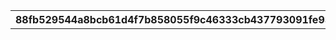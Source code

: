 |88fb529544a8bcb61d4f7b858055f9c46333cb437793091fe937b087722c329e|ef1f59fad2039df7b05829a6c5753426a6c91902a8fce63bd8f10c0c398e1552|39fda144ac3e93c012dd34ebecc243f90bcb0ce879f4eeeba0d8428fff9ee749|ddb9c4d767ac78e5b2fc62d38b0acc956586547d7e2a1f3d33c0a68a67c57a4f|49c78f7d6e46f977354803fb927c8066c4f45678f19fedfc56f0f62551a06954|176123c2160b6030c67b6a10c4a8a9671e83b5903923b52bdf42c28419a6480d|13b98da5e7fce5f9194704e82960ed6847d36cb4b8340e2a97e490cbe1ce907b|c5f2987c6e3d466c489a3cc43509da0c57f01a45e1ac7954fc6cea08c1ba3047|b1251092ee231c796f178050c7da48154b447a217ac5a6fed89d0e349321ea0e|0ed4260b680b7031cbf57685c0b7ddea691cd24f67efe26c35e1d353bb0ba483|ec7edb3b12789dca477fe7df25a45c245d16ef065452abb24f5b3f4366c3be5a|0183496f0e5fc882f2051ba480574c5fdd1c147e2a1c1d00ed74d1e8f60d7c28|9f5ba317850a9a07d75746b1f8730f37a0f0c104535296301f23ebeb1a807ed2|adca0d0d65d38cf5d9456a1f80bf01c7335ce6f921fdd3815cfa9ce21884cfd0|8c43d69cf64fe1ce00dcedf7efb6c9437d399853e68645251fee9a77e7ff543d|8301cd9d428d5299c4e8b70ea6f1379c0305e52bb5c65d429b122e7912f25b16|d7a059abdf3a5f58b069b6aff0b9a3381a4d344250395f02a4fe36e9cb1daef5|4c5b66c51d6a2d3589f6a786b22bdfa7bd57011388847fe03f292df7b2d1d327|2c2201ba5c123b96381c86ddd9aeb56ff6a2c45b062b9b482c2c382cdc7c8636|
| --- | --- | --- | --- | --- | --- | --- | --- | --- | --- | --- | --- | --- | --- | --- | --- | --- | --- | --- |
||0||35|0|1|1|101|0|0|900143|カリンの机|1|0|1|0|2015-04-01 14:00:00|500|1|
||0||1|0|1|5|903|0|0|900141|ランドソルの背景|0|0|3|0|2015-04-01 14:00:00|-1|1|
||0||1|0|1|4|902|0|0|900140|ギルドハウスの壁|0|0|4|0|2015-04-01 14:00:00|-1|1|
||0||1|9000|1|4|902|0|0|900139|透明壁|0|0|5|0|2015-04-01 14:00:00|18000|1|
||0||1|9000|1|3|901|0|0|900138|透明床|0|0|6|0|2015-04-01 14:00:00|18000|1|
||0||1|150|1|1|199|0|1|900137|無限おにぎり|0|0|7|0|2015-04-01 14:00:00|300|1|
||0||1|150|1|1|299|0|1|900136|魔法の本立て|0|0|8|0|2015-04-01 14:00:00|300|1|
||0||1|450|1|1|199|0|1|900135|どこでもシチュー鍋|0|0|9|0|2015-04-01 14:00:00|900|1|
||0||1|750|1|1|299|0|1|900134|リマのぬいぐるみ|0|0|10|0|2015-04-01 14:00:00|1500|1|
||0||1|150|10|1|299|0|1|900133|アロマディフューザー①|0|0|11|0|2015-04-01 14:00:00|300|1|
||0||1|150|10|1|299|0|1|900132|アロマディフューザー②|0|0|12|0|2015-04-01 14:00:00|300|1|
||0||1|300|10|1|103|0|1|900131|本棚①|0|0|13|0|2015-04-01 14:00:00|600|1|
||0||1|300|10|1|103|0|1|900130|本棚②|0|0|14|0|2015-04-01 14:00:00|600|1|
||0||1|300|10|1|101|0|0|900129|木の机①|0|0|15|0|2015-04-01 14:00:00|600|1|
||0||1|600|10|1|101|0|0|900128|木の机②|0|0|16|0|2015-04-01 14:00:00|1200|1|
||0||1|150|10|1|102|0|1|900127|木の椅子|0|0|17|0|2015-04-01 14:00:00|300|1|
||0||1|150|10|1|102|0|1|900126|木のスツール|0|0|18|0|2015-04-01 14:00:00|300|1|
||0||1|750|10|1|104|0|1|900124|木のベッド|0|0|20|0|2015-04-01 14:00:00|1500|1|
||0||1|300|10|1|103|0|0|900123|木のチェスト|0|0|21|0|2015-04-01 14:00:00|600|1|
||0||1|300|10|1|204|0|0|900122|木のパーテーション|0|0|22|0|2015-04-01 14:00:00|600|1|
||0||1|600|1|4|902|0|0|900121|木の壁|0|0|23|0|2015-04-01 14:00:00|1200|1|
||0||1|0|1|3|901|0|0|900120|木の床|0|0|24|0|2015-04-01 14:00:00|1200|1|
||0||1|0|3|1|904|0|0|900119|木の上階段|0|0|25|0|2015-04-01 14:00:00|-1|1|
||0||1|0|3|1|904|0|0|900118|木の下階段|0|0|26|0|2015-04-01 14:00:00|-1|1|
||0||1|300|10|1|101|0|0|900117|マホガニーの机①|0|0|27|0|2015-04-01 14:00:00|600|1|
||0||1|600|10|1|101|0|0|900116|マホガニーの机②|0|0|28|0|2015-04-01 14:00:00|1200|1|
||0||1|150|10|1|102|0|1|900115|マホガニーの椅子|0|0|29|0|2015-04-01 14:00:00|300|1|
||0||1|150|10|1|102|0|1|900114|マホガニーのスツール|0|0|30|0|2015-04-01 14:00:00|300|1|
||0||1|750|10|1|104|0|1|900112|マホガニーのベッド|0|0|32|0|2015-04-01 14:00:00|1500|1|
||0||1|300|10|1|103|0|0|900111|マホガニーのチェスト|0|0|33|0|2015-04-01 14:00:00|600|1|
||0||1|300|10|1|204|0|0|900110|マホガニーのパーテーション|0|0|34|0|2015-04-01 14:00:00|600|1|
||0||1|600|1|4|902|0|0|900109|マホガニーの壁|0|0|35|0|2015-04-01 14:00:00|1200|1|
||0||1|600|1|3|901|0|0|900108|マホガニーの床|0|0|36|0|2015-04-01 14:00:00|1200|1|
||0||1|750|3|1|904|0|0|900107|マホガニーの上階段|0|0|37|0|2015-04-01 14:00:00|1500|1|
||0||1|750|3|1|904|0|0|900106|マホガニーの下階段|0|0|38|0|2015-04-01 14:00:00|1500|1|
||0||1|300|10|1|101|0|0|900105|ピンクの机①|0|0|39|0|2015-04-01 14:00:00|600|1|
||0||1|600|10|1|101|0|0|900104|ピンクの机②|0|0|40|0|2015-04-01 14:00:00|1200|1|
||0||1|150|10|1|102|0|1|900103|ピンクの椅子|0|0|41|0|2015-04-01 14:00:00|300|1|
||0||1|150|10|1|102|0|1|900102|ピンクのスツール|0|0|42|0|2015-04-01 14:00:00|300|1|
||0||1|450|10|1|102|0|1|900101|ピンクのソファ一人用|0|0|43|0|2015-04-01 14:00:00|900|1|
||0||1|600|10|1|102|0|1|900100|ピンクのソファ二人用|0|0|44|0|2015-04-01 14:00:00|1200|1|
||0||1|750|10|1|104|0|1|900099|ピンクのベッド|0|0|45|0|2015-04-01 14:00:00|1500|1|
||0||1|300|10|1|103|0|0|900098|ピンクのチェスト|0|0|46|0|2015-04-01 14:00:00|600|1|
||0||1|300|10|1|204|0|0|900097|ピンクのパーテーション|0|0|47|0|2015-04-01 14:00:00|600|1|
||0||1|600|10|1|201|0|0|900096|ピンクのラグ|0|0|48|0|2015-04-01 14:00:00|1200|1|
||0||1|600|1|4|902|0|0|900095|ピンクの壁|0|0|49|0|2015-04-01 14:00:00|1200|1|
||0||1|600|1|3|901|0|0|900094|ピンクの床|0|0|50|0|2015-04-01 14:00:00|1200|1|
||0||1|300|10|1|101|0|0|900093|白の机①|0|0|51|0|2015-04-01 14:00:00|600|1|
||0||1|600|10|1|101|0|0|900092|白の机②|0|0|52|0|2015-04-01 14:00:00|1200|1|
||0||1|150|10|1|102|0|1|900091|白の椅子|0|0|53|0|2015-04-01 14:00:00|300|1|
||0||1|150|10|1|102|0|1|900090|白のスツール|0|0|54|0|2015-04-01 14:00:00|300|1|
||0||1|450|10|1|102|0|1|900089|白のソファ一人用|0|0|55|0|2015-04-01 14:00:00|900|1|
||0||1|600|10|1|102|0|1|900088|白のソファ二人用|0|0|56|0|2015-04-01 14:00:00|1200|1|
||0||1|750|10|1|104|0|1|900087|白のベッド|0|0|57|0|2015-04-01 14:00:00|1500|1|
||0||1|300|10|1|103|0|0|900086|白のチェスト|0|0|58|0|2015-04-01 14:00:00|600|1|
||0||1|300|10|1|204|0|0|900085|白のパーテーション|0|0|59|0|2015-04-01 14:00:00|600|1|
||0||1|600|10|1|201|0|0|900084|白のラグ|0|0|60|0|2015-04-01 14:00:00|1200|1|
||0||1|600|1|4|902|0|0|900083|白の壁|0|0|61|0|2015-04-01 14:00:00|1200|1|
||0||1|600|1|3|901|0|0|900082|白の床|0|0|62|0|2015-04-01 14:00:00|1200|1|
||0||1|750|3|1|904|0|0|900081|白の上階段|0|0|63|0|2015-04-01 14:00:00|1500|1|
||0||1|750|3|1|904|0|0|900080|白の下階段|0|0|64|0|2015-04-01 14:00:00|1500|1|
||0||1|300|10|1|101|0|0|900079|黒の机①|0|0|65|0|2015-04-01 14:00:00|600|1|
||0||1|600|10|1|101|0|0|900078|黒の机②|0|0|66|0|2015-04-01 14:00:00|1200|1|
||0||1|150|10|1|102|0|1|900077|黒の椅子|0|0|67|0|2015-04-01 14:00:00|300|1|
||0||1|150|10|1|102|0|1|900076|黒のスツール|0|0|68|0|2015-04-01 14:00:00|300|1|
||0||1|450|10|1|102|0|1|900075|黒のソファ一人用|0|0|69|0|2015-04-01 14:00:00|900|1|
||0||1|600|10|1|102|0|1|900074|黒のソファ二人用|0|0|70|0|2015-04-01 14:00:00|1200|1|
||0||1|750|10|1|104|0|1|900073|黒のベッド|0|0|71|0|2015-04-01 14:00:00|1500|1|
||0||1|300|10|1|103|0|0|900072|黒のチェスト|0|0|72|0|2015-04-01 14:00:00|600|1|
||0||1|300|10|1|204|0|0|900071|黒のパーテーション|0|0|73|0|2015-04-01 14:00:00|600|1|
||0||1|600|10|1|201|0|0|900070|黒のラグ|0|0|74|0|2015-04-01 14:00:00|1200|1|
||0||1|600|1|4|902|0|0|900069|黒の壁|0|0|75|0|2015-04-01 14:00:00|1200|1|
||0||1|600|1|3|901|0|0|900068|黒の床|0|0|76|0|2015-04-01 14:00:00|1200|1|
||0||1|750|3|1|904|0|0|900067|黒の上階段|0|0|77|0|2015-04-01 14:00:00|1500|1|
||0||1|750|3|1|904|0|0|900066|黒の下階段|0|0|78|0|2015-04-01 14:00:00|1500|1|
||0||1|450|10|1|102|0|1|900065|赤のソファ一人用|0|0|79|0|2015-04-01 14:00:00|900|1|
||0||1|600|10|1|102|0|1|900064|赤のソファ二人用|0|0|80|0|2015-04-01 14:00:00|1200|1|
||0||1|600|10|1|201|0|0|900063|赤のラグ|0|0|81|0|2015-04-01 14:00:00|1200|1|
||0||1|600|1|3|901|0|0|900062|赤い絨毯の床|0|0|82|0|2015-04-01 14:00:00|1200|1|
||0||1|750|3|1|904|0|0|900061|赤い絨毯の上階段|0|0|83|0|2015-04-01 14:00:00|1500|1|
||0||1|750|3|1|904|0|0|900060|赤い絨毯の下階段|0|0|84|0|2015-04-01 14:00:00|1500|1|
||0||1|150|10|1|299|0|0|900059|樽|0|0|85|0|2015-04-01 14:00:00|300|1|
||0||1|450|10|1|102|0|1|900058|茶のソファ一人用|0|0|86|0|2015-04-01 14:00:00|900|1|
||0||1|600|10|1|102|0|1|900057|茶のソファ二人用|0|0|87|0|2015-04-01 14:00:00|1200|1|
||0||1|150|10|1|203|0|1|900056|観葉植物①|0|0|88|0|2015-04-01 14:00:00|300|1|
||0||1|150|10|1|203|0|1|900055|観葉植物②|0|0|89|0|2015-04-01 14:00:00|300|1|
||0||1|150|10|1|203|0|0|900054|花①|0|0|90|0|2015-04-01 14:00:00|300|1|
||0||1|150|10|1|203|0|0|900053|花②|0|0|91|0|2015-04-01 14:00:00|300|1|
||0||1|300|10|1|199|0|1|900052|暖炉①|0|0|92|0|2015-04-01 14:00:00|600|1|
||0||1|300|10|1|199|0|1|900051|暖炉②|0|0|93|0|2015-04-01 14:00:00|600|1|
||0||1|300|10|1|103|0|0|900050|食器棚|0|0|94|0|2015-04-01 14:00:00|600|1|
||0||1|300|10|1|103|0|0|900049|薬棚|0|0|95|0|2015-04-01 14:00:00|600|1|
||0||1|300|10|1|103|0|0|900048|ボトルラック|0|0|96|0|2015-04-01 14:00:00|600|1|
||0||1|150|10|1|299|0|0|900047|置時計①|0|0|97|0|2015-04-01 14:00:00|300|1|
||0||1|150|10|1|299|0|0|900046|置時計②|0|0|98|0|2015-04-01 14:00:00|300|1|
||0||1|150|10|1|199|0|0|900045|釣竿|0|0|99|0|2015-04-01 14:00:00|300|1|
||0||1|150|10|1|299|0|1|900044|ねこのぬいぐるみ|0|0|100|0|2015-04-01 14:00:00|300|1|
||0||1|450|10|1|202|0|1|900041|王宮騎士団の鎧の置物|0|0|101|0|2015-04-01 14:00:00|900|1|
||0||1|150|10|1|202|0|0|900040|白いドレスのトルソー|0|0|102|0|2015-04-01 14:00:00|300|1|
||0||1|150|10|1|202|0|0|900039|ピンクのドレスのトルソー|0|0|103|0|2015-04-01 14:00:00|300|1|
||0||1|150|10|1|202|0|0|900038|メイド服のトルソー|0|0|104|0|2015-04-01 14:00:00|300|1|
||0||1|150|10|1|202|0|1|900037|石膏の彫像①|0|0|105|0|2015-04-01 14:00:00|300|1|
||0||1|150|10|1|202|0|1|900036|石膏の彫像②|0|0|106|0|2015-04-01 14:00:00|300|1|
||0||1|450|10|2|202|0|0|900035|花の壁掛け|0|0|107|0|2015-04-01 14:00:00|900|1|
||0||1|450|10|2|202|0|0|900034|絵画①|0|0|108|0|2015-04-01 14:00:00|900|1|
||0||1|450|10|2|202|0|0|900033|絵画②|0|0|109|0|2015-04-01 14:00:00|900|1|
||0||1|450|10|2|202|0|0|900032|盾の壁掛け|0|0|110|0|2015-04-01 14:00:00|900|1|
||0||1|450|10|2|202|0|0|900031|剣の壁掛け|0|0|111|0|2015-04-01 14:00:00|900|1|
||0||1|300|10|1|204|0|0|900030|手すり①|0|0|112|0|2015-04-01 14:00:00|600|1|
||0||1|300|10|1|204|0|0|900029|手すり②|0|0|113|0|2015-04-01 14:00:00|600|1|
||0||1|300|10|1|204|0|0|900028|ステンドグラスのパーテーション|0|0|114|0|2015-04-01 14:00:00|600|1|
||0||1|300|10|1|204|0|0|900027|煉瓦のパーテーション|0|0|115|0|2015-04-01 14:00:00|600|1|
||0||1|600|1|4|902|0|0|900026|石畳の壁|0|0|116|0|2015-04-01 14:00:00|1200|1|
||0||1|600|1|4|902|0|0|900025|大理石の壁|0|0|117|0|2015-04-01 14:00:00|1200|1|
||0||1|600|1|4|902|0|0|900024|煉瓦の壁|0|0|118|0|2015-04-01 14:00:00|1200|1|
||0||1|600|1|3|901|0|0|900023|石畳の床|0|0|119|0|2015-04-01 14:00:00|1200|1|
||0||1|600|1|3|901|0|0|900022|大理石の床|0|0|120|0|2015-04-01 14:00:00|1200|1|
||0||1|600|1|3|901|0|0|900021|煉瓦の床|0|0|121|0|2015-04-01 14:00:00|1200|1|
||0||1|600|1|3|901|0|0|900020|モザイクタイルの床|0|0|122|0|2015-04-01 14:00:00|1200|1|
||0||1|600|1|3|901|0|0|900019|モノクロタイルの床|0|0|123|0|2015-04-01 14:00:00|1200|1|
||0||1|600|1|3|901|0|0|900018|赤白タイルの床|0|0|124|0|2015-04-01 14:00:00|1200|1|
||0||1|600|1|5|903|0|0|900017|ピンクのモノグラムの背景①|0|0|125|0|2015-04-01 14:00:00|1200|1|
||0||1|600|1|5|903|0|0|900016|ピンクのモノグラムの背景②|0|0|126|0|2015-04-01 14:00:00|1200|1|
||0||1|600|1|5|903|0|0|900015|青のモノグラムの背景①|0|0|127|0|2015-04-01 14:00:00|1200|1|
||0||1|600|1|5|903|0|0|900014|青のモノグラムの背景②|0|0|128|0|2015-04-01 14:00:00|1200|1|
||0||1|600|1|5|903|0|0|900013|黄色のモノグラムの背景①|0|0|129|0|2015-04-01 14:00:00|1200|1|
||0||1|600|1|5|903|0|0|900012|黄色のモノグラムの背景②|0|0|130|0|2015-04-01 14:00:00|1200|1|
||0||1|600|10|1|201|0|0|900043|虎の敷物|0|0|131|0|2015-04-01 14:00:00|1200|1|
||0||1|60|99|1|201|0|0|900011|カラータイル①|0|0|132|0|2015-04-01 14:00:00|120|1|
||0||1|60|99|1|201|0|0|900010|カラータイル②|0|0|133|0|2015-04-01 14:00:00|120|1|
||0||1|60|99|1|201|0|0|900009|カラータイル③|0|0|134|0|2015-04-01 14:00:00|120|1|
||0||1|60|99|1|201|0|0|900008|カラータイル④|0|0|135|0|2015-04-01 14:00:00|120|1|
||0||1|60|99|1|201|0|0|900007|カラータイル⑤|0|0|136|0|2015-04-01 14:00:00|120|1|
||0||1|60|99|1|201|0|0|900006|カラータイル⑥|0|0|137|0|2015-04-01 14:00:00|120|1|
||0||1|60|99|1|201|0|0|900005|カラータイル⑦|0|0|138|0|2015-04-01 14:00:00|120|1|
||0||1|60|99|1|201|0|0|900004|カラータイル⑧|0|0|139|0|2015-04-01 14:00:00|120|1|
||0||35|0|1|1|199|0|1|900003|おやつテーブル|2|0|140|0|2015-04-01 14:00:00|500|1|
||0||35|0|1|1|299|0|1|900002|ポーション生成機|3|0|141|0|2015-04-01 14:00:00|500|1|
||0||35|0|1|1|299|0|1|900001|マナ生成機|4|0|142|0|2015-04-01 14:00:00|500|1|
||0||1|300|1|1|299|0|0|900042|カフェボード|0|0|143|0|2015-04-01 14:00:00|600|1|
||0||1|0|1|1|299|0|0|900144|雲海の魔物肉|5|0|144|0|2015-04-01 14:00:00|-1|1|
||0||1|0|1|1|299|0|0|900145|密林の果実|6|0|145|0|2015-04-01 14:00:00|-1|1|
||0||1|0|1|1|299|0|0|900146|断崖の点心|7|0|146|0|2015-04-01 14:00:00|-1|1|
||0||1|0|1|1|299|0|0|900177|蒼海の淡雪飴|8|0|147|0|2015-04-01 14:00:00|-1|1|
||0||1|150|10|1|299|0|0|900155|ピンクのネイティブ柄クッション|0|0|148|0|2018-03-15 15:00:00|300|1|
||0||1|300|10|1|204|0|1|900154|メルヘンドレスカーテン|0|0|149|0|2018-03-15 15:00:00|600|1|
||0||1|300|10|1|299|0|0|900153|ファンシーな柱|0|0|150|0|2018-03-15 15:00:00|600|1|
||0||1|750|1|1|299|0|1|900152|マホ愛蔵のぬいぐるみ|0|0|151|0|2018-03-15 15:00:00|1500|1|
||0||1|150|10|1|299|0|0|900151|カォンの武器樽|0|0|152|0|2018-03-15 15:00:00|300|1|
||0||1|150|10|1|299|0|0|900150|マコトの秘密の宝箱|0|0|153|0|2018-03-15 15:00:00|300|1|
||0||1|150|10|1|199|0|0|900149|メルヘンランプ|0|0|154|0|2018-03-15 15:00:00|300|1|
||0||1|600|1|4|902|0|0|900148|マホマホ王国の壁|0|0|155|0|2018-03-15 15:00:00|1200|1|
||0||1|600|1|3|901|0|0|900147|ネイティブ柄のカラフル床|0|0|156|0|2018-03-15 15:00:00|1200|1|
||0||1|750|3|1|904|0|0|900119|ファンシーな上階段|0|0|157|0|2018-03-15 15:00:00|1500|1|
||0||1|750|3|1|904|0|0|900118|ファンシーな下階段|0|0|158|0|2018-03-15 15:00:00|1500|1|
|2025-05-15 14:59:59|0||1|150|10|1|102|0|1|900156|漆塗りの椅子|0|0|201|0|2025-04-15 15:00:00|300|1|
|2025-05-15 14:59:59|0||1|600|10|1|101|0|0|900158|漆塗りの机|0|0|202|0|2025-04-15 15:00:00|1200|1|
|2025-05-15 14:59:59|0||1|150|10|1|102|0|1|900157|漆塗りの座敷椅子|0|0|203|0|2025-04-15 15:00:00|300|1|
|2025-05-15 14:59:59|0||1|600|4|1|201|0|0|900162|畳床|0|0|204|0|2025-04-15 15:00:00|1200|1|
|2025-05-15 14:59:59|0||1|300|10|1|204|0|0|900159|金箔の屏風|0|0|205|0|2025-04-15 15:00:00|600|1|
|2025-05-15 14:59:59|0||1|150|10|1|299|0|0|900161|置行燈|0|0|206|0|2025-04-15 15:00:00|300|1|
|2025-05-15 14:59:59|0||1|450|10|1|199|0|1|900166|どこでも茶屋|0|0|207|0|2025-04-15 15:00:00|900|1|
|2025-05-15 14:59:59|0||1|300|10|1|299|0|1|900164|神楽鈴|0|0|208|0|2025-04-15 15:00:00|600|1|
|2025-05-15 14:59:59|0||1|600|10|1|203|0|1|900165|桜の木|0|0|209|0|2025-04-15 15:00:00|1200|1|
|2025-05-15 14:59:59|0||1|600|1|4|902|0|0|900163|襖絵の壁|0|0|210|0|2025-04-15 15:00:00|1200|1|
|2025-05-15 14:59:59|0||1|600|1|3|901|0|0|900160|赤い敷物と木目の床|0|0|211|0|2025-04-15 15:00:00|1200|1|
||0||1|150|10|1|102|0|1|900171|ふわふわスポンジスツール（ピンク）|0|0|301|0|2018-05-15 15:00:00|300|1|
||0||1|150|10|1|102|0|1|900170|ふわふわスポンジスツール（オレンジ）|0|0|302|0|2018-05-15 15:00:00|300|1|
||0||1|150|10|1|102|0|1|900169|ふわふわスポンジスツール（バイオレット）|0|0|303|0|2018-05-15 15:00:00|300|1|
||0||1|600|10|1|101|0|0|900173|お絵かきキッズテーブル|0|0|304|0|2018-05-15 15:00:00|1200|1|
||0||1|650|10|1|201|0|0|900172|バルーンバードデザインラグ|0|0|305|0|2018-05-15 15:00:00|1300|1|
||0||1|300|10|1|299|0|1|900176|ミステリークリスタルセット|0|0|306|0|2018-05-15 15:00:00|600|1|
||0||1|450|10|1|299|0|1|900175|ゆらゆら楽しい木馬のプチグリフォン|0|0|307|0|2018-05-15 15:00:00|900|1|
||0||1|300|10|1|299|0|1|900174|キャッと飛び出るワンダーボックス|0|0|308|0|2018-05-15 15:00:00|600|1|
||0||1|600|1|4|902|0|0|900168|キッズアートウォール|0|0|309|0|2018-05-15 15:00:00|1200|1|
||0||1|600|1|3|901|0|0|900167|キッズアートフロア|0|0|310|0|2018-05-15 15:00:00|1200|1|
||0||1|2500|1|1|299|0|1|900187|シンフォニックスターステージ メインユニット|0|0|401|0|2018-06-15 15:00:00|5000|1|
||0||1|1250|2|1|299|0|1|900186|シンフォニックスターステージ サイドユニット|0|0|402|0|2018-06-15 15:00:00|2500|1|
||0||1|150|10|1|202|0|0|900185|トップアイドルのトルソー|0|0|403|0|2018-06-15 15:00:00|300|1|
||0||1|300|10|1|204|0|0|900180|パーテーションポール|0|0|404|0|2018-06-15 15:00:00|600|1|
||0||1|600|10|1|102|0|1|900181|白銀色のベンチ|0|0|405|0|2018-06-15 15:00:00|1200|1|
||0||1|450|10|2|202|0|0|900182|人気アイドルグループのタペストリー|0|0|406|0|2018-06-15 15:00:00|900|1|
||0||1|300|10|1|204|0|0|900183|人気アイドルグループのバナーフラッグ|0|0|407|0|2018-06-15 15:00:00|600|1|
||0||1|300|10|1|299|0|0|900184|白銀色の柱|0|0|408|0|2018-06-15 15:00:00|600|1|
||0||1|600|1|4|902|0|0|900179|ステージセットのドレープ壁|0|0|409|0|2018-06-15 15:00:00|1200|1|
||0||1|600|1|3|901|0|0|900178|アイドリッシュダンスフロア|0|0|410|0|2018-06-15 15:00:00|1200|1|
|2024-08-15 14:59:59|0||1|750|10|1|104|0|1|900201|リゾート気分のハンモック|0|0|501|0|2024-07-15 15:00:00|1500|1|
|2024-08-15 14:59:59|0||1|300|10|1|204|0|0|900200|アラベスク模様のパーテーション|0|0|502|0|2024-07-15 15:00:00|600|1|
|2024-08-15 14:59:59|0||1|450|10|1|102|0|1|900199|リゾート気分のソファ一人用|0|0|503|0|2024-07-15 15:00:00|900|1|
|2024-08-15 14:59:59|0||1|600|10|1|102|0|1|900198|リゾート気分のソファ二人用|0|0|504|0|2024-07-15 15:00:00|1200|1|
|2024-08-15 14:59:59|0||1|300|10|1|103|0|0|900197|リゾート気分の食器棚|0|0|505|0|2024-07-15 15:00:00|600|1|
|2024-08-15 14:59:59|0||1|300|10|1|103|0|0|900196|リゾート気分のチェスト|0|0|506|0|2024-07-15 15:00:00|600|1|
|2024-08-15 14:59:59|0||1|300|10|1|103|0|0|900195|リゾート気分のクローゼット|0|0|507|0|2024-07-15 15:00:00|600|1|
|2024-08-15 14:59:59|0||1|150|10|1|102|0|1|900194|リゾート気分のチェア|0|0|508|0|2024-07-15 15:00:00|300|1|
|2024-08-15 14:59:59|0||1|150|10|1|102|0|1|900193|リゾート気分のスツール|0|0|509|0|2024-07-15 15:00:00|300|1|
|2024-08-15 14:59:59|0||1|300|10|2|103|0|0|900192|白の吊り戸棚|0|0|510|0|2024-07-15 15:00:00|600|1|
|2024-08-15 14:59:59|0||1|300|10|1|101|0|0|900191|リゾート気分の机①|0|0|511|0|2024-07-15 15:00:00|600|1|
|2024-08-15 14:59:59|0||1|600|10|1|101|0|0|900190|リゾート気分の机②|0|0|512|0|2024-07-15 15:00:00|1200|1|
|2024-08-15 14:59:59|0||1|600|1|4|902|0|0|900189|リゾート気分の壁|0|0|513|0|2024-07-15 15:00:00|1200|1|
|2024-08-15 14:59:59|0||1|600|1|3|901|0|0|900188|リゾート気分の床|0|0|514|0|2024-07-15 15:00:00|1200|1|
|2024-09-15 14:59:59|0||1|700|10|1|201|0|0|900209|床下アクアリウム|0|0|601|0|2024-08-15 15:00:00|1400|1|
|2024-09-15 14:59:59|0||1|750|1|1|299|0|1|900212|ふかふかシードレイク|0|0|602|0|2024-08-15 15:00:00|1500|1|
|2024-09-15 14:59:59|0||1|750|10|1|299|0|1|900211|ブルーシェルクッション|0|0|603|0|2024-08-15 15:00:00|1500|1|
|2024-09-15 14:59:59|0||1|150|10|1|102|0|1|900206|オーシャンスツール|0|0|604|0|2024-08-15 15:00:00|300|1|
|2024-09-15 14:59:59|0||1|350|10|1|204|0|0|900208|オーシャンパーテーション|0|0|605|0|2024-08-15 15:00:00|700|1|
|2024-09-15 14:59:59|0||1|150|10|1|202|0|0|900207|サンゴの置物|0|0|606|0|2024-08-15 15:00:00|300|1|
|2024-09-15 14:59:59|0||1|150|10|2|202|0|0|900205|熱帯魚のステッカー|0|0|607|0|2024-08-15 15:00:00|300|1|
|2024-09-15 14:59:59|0||1|600|1|5|903|0|0|900202|海中の背景|0|0|608|0|2024-08-15 15:00:00|1200|1|
|2024-09-15 14:59:59|0||1|600|1|4|902|0|0|900204|海底の壁|0|0|609|0|2024-08-15 15:00:00|1200|1|
|2024-09-15 14:59:59|0||1|600|1|3|901|0|0|900203|海底の床|0|0|610|0|2024-08-15 15:00:00|1200|1|
|2024-09-15 14:59:59|0||1|750|10|1|299|0|1|900210|ピンクシェルクッション|0|0|611|0|2024-08-15 15:00:00|1500|1|
||0||1|0|1|1|299|0|1|900213|なりきりおにぎり|0|0|612|0|2018-08-31 13:00:00|-1|1|
||0||1|500|10|1|299|0|1|900224|修練用の大砲|0|0|701|0|2018-09-18 15:00:00|1000|1|
||0||1|300|10|1|299|0|1|900223|修練用の木人|0|0|702|0|2018-09-18 15:00:00|600|1|
||0||1|300|10|1|202|0|0|900222|ライオンの噴水|0|0|703|0|2018-09-18 15:00:00|600|1|
||0||1|300|10|1|202|0|0|900221|ジュンのスペア鎧|0|0|704|0|2018-09-18 15:00:00|600|1|
||0||1|150|10|2|202|0|0|900220|マツリのスペア盾|0|0|705|0|2018-09-18 15:00:00|300|1|
||0||1|750|3|1|904|0|0|900219|王宮調の上階段|0|0|706|0|2018-09-18 15:00:00|1500|1|
||0||1|750|3|1|904|0|0|900218|王宮調の下階段|0|0|707|0|2018-09-18 15:00:00|1500|1|
||0||1|300|10|2|202|0|0|900217|エレガントなタペストリー|0|0|708|0|2018-09-18 15:00:00|600|1|
||0||1|300|10|2|199|0|0|900216|オシャレなウォールランプ|0|0|709|0|2018-09-18 15:00:00|600|1|
||0||1|600|1|4|902|0|0|900215|王宮調の壁|0|0|710|0|2018-09-18 15:00:00|1200|1|
||0||1|600|1|3|901|0|0|900214|王宮調の床|0|0|711|0|2018-09-18 15:00:00|1200|1|
|2024-11-15 14:59:59|0||1|450|10|1|299|0|1|900239|ハッピーハロウィンバスケット|0|0|801|0|2024-10-15 15:00:00|900|1|
|2024-11-15 14:59:59|0||1|600|10|1|101|0|1|900238|ハロウィンダイニングテーブル|0|0|802|0|2024-10-15 15:00:00|1200|1|
|2024-11-15 14:59:59|0||1|450|10|1|101|0|0|900237|ハロウィンサークルテーブル|0|0|803|0|2024-10-15 15:00:00|900|1|
|2024-11-15 14:59:59|0||1|300|10|1|299|0|0|900236|スペシャルハロウィンスタンド|0|0|804|0|2024-10-15 15:00:00|600|1|
|2024-11-15 14:59:59|0||1|150|10|1|199|0|0|900235|カボチャのキャンドルスタンド|0|0|805|0|2024-10-15 15:00:00|300|1|
|2024-11-15 14:59:59|0||1|300|10|1|202|0|0|900234|カボチャのオーナメント|0|0|806|0|2024-10-15 15:00:00|600|1|
|2024-11-15 14:59:59|0||1|150|10|1|102|0|1|900233|ハロウィンチェア|0|0|807|0|2024-10-15 15:00:00|300|1|
|2024-11-15 14:59:59|0||1|150|10|1|102|0|1|900232|ハロウィンスツール|0|0|808|0|2024-10-15 15:00:00|300|1|
|2024-11-15 14:59:59|0||1|450|10|1|102|0|1|900231|カボチャのソファ|0|0|809|0|2024-10-15 15:00:00|900|1|
|2024-11-15 14:59:59|0||1|750|10|1|104|0|1|900230|ハロウィンベッド|0|0|810|0|2024-10-15 15:00:00|1500|1|
|2024-11-15 14:59:59|0||1|300|10|1|103|0|0|900229|カボチャのカップボード|0|0|811|0|2024-10-15 15:00:00|600|1|
|2024-11-15 14:59:59|0||1|300|10|1|103|0|0|900228|カボチャのチェスト|0|0|812|0|2024-10-15 15:00:00|600|1|
|2024-11-15 14:59:59|0||1|300|10|1|204|0|0|900227|カボチャのパーテーション|0|0|813|0|2024-10-15 15:00:00|600|1|
|2024-11-15 14:59:59|0||1|600|1|4|902|0|0|900226|ハロウィンウォール|0|0|814|0|2024-10-15 15:00:00|1200|1|
|2024-11-15 14:59:59|0||1|600|1|3|901|0|0|900225|ハロウィンフロア|0|0|815|0|2024-10-15 15:00:00|1200|1|
||0||1|0|1|1|299|0|0|900240|メモリアルサウンドボックス|9|0|816|0|2018-10-18 15:00:00|0|1|
|2024-12-15 14:59:59|0||1|750|10|1|199|0|1|900252|本格仕様のオーブン|0|0|901|0|2024-11-15 15:00:00|1500|1|
|2024-12-15 14:59:59|0||1|400|10|1|103|0|0|900251|サイフォン付きカフェキッチンボード|0|0|902|0|2024-11-15 15:00:00|800|1|
|2024-12-15 14:59:59|0||1|300|10|1|199|0|0|900250|カフェランプ|0|0|903|0|2024-11-15 15:00:00|600|1|
|2024-12-15 14:59:59|0||1|650|10|1|101|0|1|900249|カフェウッドテーブル&チェアセット|0|0|904|0|2024-11-15 15:00:00|1300|1|
|2024-12-15 14:59:59|0||1|150|10|1|102|0|1|900248|カフェウッドチェア|0|0|905|0|2024-11-15 15:00:00|300|1|
|2024-12-15 14:59:59|0||1|600|10|1|101|0|0|900247|カフェウッドカウンターテーブル|0|0|906|0|2024-11-15 15:00:00|1200|1|
|2024-12-15 14:59:59|0||1|300|10|1|204|0|0|900246|カフェウッドパーテーション|0|0|907|0|2024-11-15 15:00:00|600|1|
|2024-12-15 14:59:59|0||1|300|10|1|299|0|0|900245|ポップなカフェボード|0|0|908|0|2024-11-15 15:00:00|600|1|
|2024-12-15 14:59:59|0||1|750|3|1|904|0|0|900244|上ウッドラダー|0|0|909|0|2024-11-15 15:00:00|1500|1|
|2024-12-15 14:59:59|0||1|750|3|1|904|0|0|900243|下ウッドラダー|0|0|910|0|2024-11-15 15:00:00|1500|1|
|2024-12-15 14:59:59|0||1|600|1|4|902|0|0|900242|正統派なカフェの壁|0|0|911|0|2024-11-15 15:00:00|1200|1|
|2024-12-15 14:59:59|0||1|600|1|3|901|0|0|900241|白い石畳の床|0|0|912|0|2024-11-15 15:00:00|1200|1|
||0||1|0|1|1|299|0|0|900253|ネビアのくつろぎツリーハウス|10|0|913|0|2018-11-19 15:00:00|-1|1|
|2025-01-15 14:59:59|0||1|750|10|1|299|0|1|900270|飛び出す聖夜の物語|0|0|1001|0|2024-12-15 15:00:00|1500|1|
|2025-01-15 14:59:59|0||1|750|1|1|299|0|1|900269|リマサンタのフワモコ着ぐるみ|0|0|1002|0|2024-12-15 15:00:00|1500|1|
|2025-01-15 14:59:59|0||1|600|10|1|299|0|0|900268|きらめく星のクリスマスツリー|0|0|1003|0|2024-12-15 15:00:00|1200|1|
|2025-01-15 14:59:59|0||1|300|10|1|199|0|0|900267|クリスマス暖炉|0|0|1004|0|2024-12-15 15:00:00|600|1|
|2025-01-15 14:59:59|0||1|600|10|1|101|0|0|900265|聖夜のディナーテーブル②|0|0|1005|0|2024-12-15 15:00:00|1200|1|
|2025-01-15 14:59:59|0||1|450|10|1|101|0|0|900266|聖夜のディナーテーブル①|0|0|1006|0|2024-12-15 15:00:00|900|1|
|2025-01-15 14:59:59|0||1|300|10|1|103|0|1|900264|クリスマスツリーブックシェルフ|0|0|1007|0|2024-12-15 15:00:00|600|1|
|2025-01-15 14:59:59|0||1|600|10|1|299|0|0|900263|夢を運ぶそり|0|0|1008|0|2024-12-15 15:00:00|1200|1|
|2025-01-15 14:59:59|0||1|450|10|1|299|0|0|900262|二色角のトナカイぬいぐるみ|0|0|1009|0|2024-12-15 15:00:00|900|1|
|2025-01-15 14:59:59|0||1|450|10|1|299|0|0|900261|緑毛のトナカイぬいぐるみ|0|0|1010|0|2024-12-15 15:00:00|900|1|
|2025-01-15 14:59:59|0||1|150|10|1|102|0|1|900260|トナカイチェア|0|0|1011|0|2024-12-15 15:00:00|300|1|
|2025-01-15 14:59:59|0||1|150|10|1|102|0|1|900259|ブッシュ・ド・ノエルの甘いスツール|0|0|1012|0|2024-12-15 15:00:00|300|1|
|2025-01-15 14:59:59|0||1|600|10|1|102|0|1|900257|聖夜に寄り添うダブルソファ|0|0|1013|0|2024-12-15 15:00:00|1200|1|
|2025-01-15 14:59:59|0||1|450|10|1|102|0|1|900258|聖夜に弾むシングルソファ|0|0|1014|0|2024-12-15 15:00:00|900|1|
|2025-01-15 14:59:59|0||1|750|10|1|104|0|1|900256|聖夜を駆けるベッド|0|0|1015|0|2024-12-15 15:00:00|1500|1|
|2025-01-15 14:59:59|0||1|600|1|4|902|0|0|900255|聖夜を彩る飾り壁|0|0|1016|0|2024-12-15 15:00:00|1200|1|
|2025-01-15 14:59:59|0||1|600|1|3|901|0|0|900254|クリスマスラグの床|0|0|1017|0|2024-12-15 15:00:00|1200|1|
|2025-01-15 14:59:59|0||1|0|1|1|202|0|0|900272|正月飾りの鏡餅|0|0|1018|0|2025-01-01 05:00:00|0|1|
|2025-01-15 14:59:59|0||1|0|2|1|202|0|0|900271|正月飾りの門松|0|0|1019|0|2025-01-01 05:00:00|0|1|
|2025-02-15 14:59:59|0||1|750|10|1|299|0|1|900285|星空のティピーテント|0|0|1101|0|2025-01-15 15:00:00|1500|1|
|2025-02-15 14:59:59|0||1|450|10|1|102|0|1|900284|ホワイトロッキングチェア|0|0|1102|0|2025-01-15 15:00:00|900|1|
|2025-02-15 14:59:59|0||1|750|1|1|299|0|1|900283|マダムピックのモフモフぬいぐるみ|0|0|1103|0|2025-01-15 15:00:00|1500|1|
|2025-02-15 14:59:59|0||1|300|10|1|199|0|0|900282|あったかだるまストーブ|0|0|1104|0|2025-01-15 15:00:00|600|1|
|2025-02-15 14:59:59|0||1|150|10|1|101|0|0|900281|ミニベアのサイドテーブル|0|0|1105|0|2025-01-15 15:00:00|300|1|
|2025-02-15 14:59:59|0||1|450|10|1|299|0|0|900280|雪色のニットクッション|0|0|1106|0|2025-01-15 15:00:00|900|1|
|2025-02-15 14:59:59|0||1|450|10|1|299|0|0|900279|夜色のニットクッション|0|0|1107|0|2025-01-15 15:00:00|900|1|
|2025-02-15 14:59:59|0||1|600|10|2|299|0|0|900278|オーロラの明かり窓|0|0|1108|0|2025-01-15 15:00:00|1200|1|
|2025-02-15 14:59:59|0||1|300|10|2|202|0|0|900276|氷晶のガーランド|0|0|1109|0|2025-01-15 15:00:00|600|1|
|2025-02-15 14:59:59|0||1|600|1|4|902|0|0|900275|ペールトーンの壁|0|0|1110|0|2025-01-15 15:00:00|1200|1|
|2025-02-15 14:59:59|0||1|600|1|3|901|0|0|900274|ラグマットフロア|0|0|1111|0|2025-01-15 15:00:00|1200|1|
|2025-02-15 14:59:59|0||1|600|1|5|903|0|0|900273|冬景色の背景|0|0|1112|0|2025-01-15 15:00:00|1200|1|
||0||1|0|1|1|202|0|0|900286|スウィートバレンタイントロフィー|0|0|1113|0|2019-01-31 12:00:00|-1|1|
|2025-03-15 14:59:59|0||1|1500|1|1|101|0|1|900293|１stアニバーサリーテーブル|0|0|1201|0|2025-02-15 15:00:00|3000|1|
|2025-03-15 14:59:59|0||1|1000|2|1|101|0|1|900292|１stアニバーサリーサイドテーブル|0|0|1202|0|2025-02-15 15:00:00|2000|1|
|2025-03-15 14:59:59|0||1|750|1|1|202|0|1|900291|１stアニバーサリーオルゴール|0|0|1203|0|2025-02-15 15:00:00|1500|1|
|2025-03-15 14:59:59|0||1|600|10|1|299|0|0|900290|１stアニバーサリーモニュメント|0|0|1204|0|2025-02-15 15:00:00|1200|1|
||0||1|1000|1|1|299|0|0|900296|プリぐるみ（ペコリーヌ）|0|0|1205|0|2019-02-15 15:00:00|2000|1|
||0||1|1000|1|1|299|0|0|900295|プリぐるみ（コッコロ）|0|0|1206|0|2019-02-15 15:00:00|2000|1|
||0||1|1000|1|1|299|0|0|900294|プリぐるみ（キャル）|0|0|1207|0|2019-02-15 15:00:00|2000|1|
|2025-03-15 14:59:59|0||1|300|10|1|299|0|0|900289|１stアニバーサリーフラワーポール|0|0|1208|0|2025-02-15 15:00:00|600|1|
|2025-03-15 14:59:59|0||1|600|1|4|902|0|0|900288|１stアニバーサリーウォール|0|0|1209|0|2025-02-15 15:00:00|1200|1|
|2025-03-15 14:59:59|0||1|600|1|3|901|0|0|900287|１stアニバーサリーフロア|0|0|1210|0|2025-02-15 15:00:00|1200|1|
||0||1|0|1|1|299|0|0|900297|絶世の卵と山盛りご飯|11|0|1211|0|2019-02-28 12:00:00|-1|1|
|2025-04-15 14:59:59|0||1|600|10|1|102|0|1|900305|ゴシックソファ|0|0|1301|0|2025-03-15 15:00:00|1200|1|
|2025-04-15 14:59:59|0||1|450|10|1|199|0|0|900304|ゴシックドレッサー|0|0|1302|0|2025-03-15 15:00:00|900|1|
|2025-04-15 14:59:59|0||1|300|10|1|299|0|0|900303|レディベア|0|0|1303|0|2025-03-15 15:00:00|600|1|
|2025-04-15 14:59:59|0||1|300|10|1|199|0|0|900302|ゴシックキャンドル|0|0|1304|0|2025-03-15 15:00:00|600|1|
|2025-04-15 14:59:59|0||1|750|10|1|104|0|1|900301|ゴシックベッド|0|0|1305|0|2025-03-15 15:00:00|1500|1|
|2025-04-15 14:59:59|0||1|300|10|1|204|0|1|900300|ゴシックシェード|0|0|1306|0|2025-03-15 15:00:00|600|1|
|2025-04-15 14:59:59|0||1|600|1|4|902|0|0|900299|ゴシックウォールカーテン|0|0|1307|0|2025-03-15 15:00:00|1200|1|
|2025-04-15 14:59:59|0||1|600|1|3|901|0|0|900298|ゴシックナイトフロア|0|0|1308|0|2025-03-15 15:00:00|1200|1|
||0||1|2500|1|1|299|0|0|900309|ネビアのやすらぎビオトープ|10|0|1401|0|2019-04-19 15:00:00|5000|1|
|2025-05-15 14:59:59|0||1|300|10|1|202|0|0|900308|春色小紋|0|0|1402|0|2025-04-15 15:00:00|600|1|
|2025-05-15 14:59:59|0||1|300|10|1|103|0|0|900307|階段和箪笥|0|0|1403|0|2025-04-15 15:00:00|600|1|
|2025-05-15 14:59:59|0||1|600|1|5|903|0|0|900306|花鳥風月の背景|0|0|1404|0|2025-04-15 15:00:00|1200|1|
||0||1|0|1|1|202|0|0|900310|エクスタシージャンパートロフィー|0|0|1405|0|2019-04-30 12:00:00|-1|1|
|2025-06-16 14:59:59|0||1|750|10|1|104|0|1|900326|ウッディベッド|0|0|1501|0|2025-05-15 15:00:00|1500|1|
|2025-06-16 14:59:59|0||1|300|10|1|204|0|0|900325|ウッディフェンス|0|0|1502|0|2025-05-15 15:00:00|600|1|
|2025-06-16 14:59:59|0||1|300|10|1|204|0|0|900324|ウッディパーテーション|0|0|1503|0|2025-05-15 15:00:00|600|1|
|2025-06-16 14:59:59|0||1|150|10|1|102|0|1|900323|ウッディスツール|0|0|1504|0|2025-05-15 15:00:00|300|1|
|2025-06-16 14:59:59|0||1|150|10|1|102|0|1|900322|ウッディオットマン|0|0|1505|0|2025-05-15 15:00:00|300|1|
|2025-06-16 14:59:59|0||1|150|10|1|102|0|1|900321|ウッディチェア|0|0|1506|0|2025-05-15 15:00:00|300|1|
|2025-06-16 14:59:59|0||1|450|10|1|102|0|1|900320|ウッディソファ|0|0|1507|0|2025-05-15 15:00:00|900|1|
|2025-06-16 14:59:59|0||1|600|10|1|102|0|1|900319|ウッディソファベンチ|0|0|1508|0|2025-05-15 15:00:00|1200|1|
|2025-06-16 14:59:59|0||1|300|10|1|103|0|0|900318|ウッディシェルフ|0|0|1509|0|2025-05-15 15:00:00|600|1|
|2025-06-16 14:59:59|0||1|150|10|1|101|0|0|900317|ウッディサイドテーブル|0|0|1510|0|2025-05-15 15:00:00|300|1|
|2025-06-16 14:59:59|0||1|300|10|1|101|0|0|900316|ウッディローテーブル|0|0|1511|0|2025-05-15 15:00:00|600|1|
|2025-06-16 14:59:59|0||1|600|10|1|101|0|0|900315|ウッディダイニングテーブル|0|0|1512|0|2025-05-15 15:00:00|1200|1|
|2025-06-16 14:59:59|0||1|600|10|1|201|0|0|900314|ホームメイドグリーンラグ|0|0|1513|0|2025-05-15 15:00:00|1200|1|
|2025-06-16 14:59:59|0||1|600|10|1|201|0|0|900313|ホームメイドパターンドラグ|0|0|1514|0|2025-05-15 15:00:00|1200|1|
|2025-06-16 14:59:59|0||1|600|1|4|902|0|0|900312|ウッディウォール|0|0|1515|0|2025-05-15 15:00:00|1200|1|
|2025-06-16 14:59:59|0||1|600|1|3|901|0|0|900311|ウッディフロア|0|0|1516|0|2025-05-15 15:00:00|1200|1|
|2025-07-15 14:59:59|0||1|750|10|1|104|0|1|900338|花柄のベッド|0|0|1601|0|2025-06-16 15:00:00|1500|1|
|2025-07-15 14:59:59|0||1|300|10|1|204|0|0|900337|花柄のパーテーション|0|0|1602|0|2025-06-16 15:00:00|600|1|
|2025-07-15 14:59:59|0||1|150|10|1|102|0|1|900336|花柄のスツール|0|0|1603|0|2025-06-16 15:00:00|300|1|
|2025-07-15 14:59:59|0||1|150|10|1|102|0|1|900335|花柄の椅子|0|0|1604|0|2025-06-16 15:00:00|300|1|
|2025-07-15 14:59:59|0||1|450|10|1|102|0|1|900334|花柄のソファ一人用|0|0|1605|0|2025-06-16 15:00:00|900|1|
|2025-07-15 14:59:59|0||1|600|10|1|102|0|1|900333|花柄のソファ二人用|0|0|1606|0|2025-06-16 15:00:00|1200|1|
|2025-07-15 14:59:59|0||1|300|10|1|103|0|0|900332|花柄のクローゼット|0|0|1607|0|2025-06-16 15:00:00|600|1|
|2025-07-15 14:59:59|0||1|300|10|1|103|0|0|900331|花柄のチェスト|0|0|1608|0|2025-06-16 15:00:00|600|1|
|2025-07-15 14:59:59|0||1|300|10|1|101|0|0|900330|花柄のローテーブル|0|0|1609|0|2025-06-16 15:00:00|600|1|
|2025-07-15 14:59:59|0||1|600|10|1|101|0|0|900329|花柄のダイニングテーブル|0|0|1610|0|2025-06-16 15:00:00|1200|1|
|2025-07-15 14:59:59|0||1|600|1|4|902|0|0|900328|花柄の壁|0|0|1611|0|2025-06-16 15:00:00|1200|1|
|2025-07-15 14:59:59|0||1|600|1|3|901|0|0|900327|花柄の床|0|0|1612|0|2025-06-16 15:00:00|1200|1|
|2024-08-15 14:59:59|0||1|600|10|1|102|0|1|900341|リゾート気分のビーチチェア|0|0|1701|0|2024-07-15 15:00:00|1200|1|
|2024-08-15 14:59:59|0||1|450|10|1|299|0|0|900340|白亜の水盤|0|0|1702|0|2024-07-15 15:00:00|900|1|
|2024-08-15 14:59:59|0||1|150|10|1|203|0|1|900339|リゾートプランツ|0|0|1703|0|2024-07-15 15:00:00|300|1|
||0||1|0|1|1|299|0|0|900345|プリぐるみ（マホ）|0|0|1704|0|2019-07-31 12:00:00|-1|1|
||0||1|0|1|1|299|0|0|900344|プリぐるみ（マコト）|0|0|1705|0|2019-07-31 12:00:00|-1|1|
||0||1|0|1|1|299|0|0|900343|プリぐるみ（カスミ）|0|0|1706|0|2019-07-31 12:00:00|-1|1|
||0||1|0|1|1|299|0|0|900342|プリぐるみ（カオリ）|0|0|1707|0|2019-07-31 12:00:00|-1|1|
|2024-09-15 14:59:59|0||1|750|10|1|299|0|1|900348|清涼の金魚鉢|0|0|1801|0|2024-08-15 15:00:00|1500|1|
|2024-09-15 14:59:59|0||1|450|10|1|199|0|0|900347|グリーンジェリーフィッシュライト|0|0|1802|0|2024-08-15 15:00:00|900|1|
|2024-09-15 14:59:59|0||1|450|10|1|199|0|0|900346|ブルージェリーフィッシュライト|0|0|1803|0|2024-08-15 15:00:00|900|1|
|2024-10-15 14:59:59|0||1|900|10|1|299|0|0|900363|秋ゴーレムのししおどし|0|0|1902|0|2024-09-15 15:00:00|1800|1|
|2024-10-15 14:59:59|0||1|750|10|1|104|0|1|900362|紅葉柄の布団|0|0|1903|0|2024-09-15 15:00:00|1500|1|
|2024-10-15 14:59:59|0||1|300|10|1|204|0|0|900360|秋月模様の襖|0|0|1905|0|2024-09-15 15:00:00|600|1|
|2024-10-15 14:59:59|0||1|300|10|1|204|0|0|900359|月見ロップの襖|0|0|1906|0|2024-09-15 15:00:00|600|1|
|2024-10-15 14:59:59|0||1|300|10|1|204|0|0|900358|腰付き障子|0|0|1907|0|2024-09-15 15:00:00|600|1|
|2024-10-15 14:59:59|0||1|300|10|1|199|0|0|900357|灯籠型照明|0|0|1908|0|2024-09-15 15:00:00|600|1|
|2024-10-15 14:59:59|0||1|150|10|1|102|0|1|900356|老舗旅館の座椅子|0|0|1909|0|2024-09-15 15:00:00|300|1|
|2024-10-15 14:59:59|0||1|600|10|1|101|0|0|900355|十五夜セット|0|0|1910|0|2024-09-15 15:00:00|1200|1|
|2024-10-15 14:59:59|0||1|600|1|1|299|0|0|900354|マスター・センリの信楽焼|0|0|1911|0|2024-09-15 15:00:00|1200|1|
|2024-10-15 14:59:59|0||1|600|10|1|101|0|0|900353|欅の座敷机|0|0|1912|0|2024-09-15 15:00:00|1200|1|
|2024-10-15 14:59:59|0||1|600|10|1|203|0|0|900352|どこでも紅葉盆栽|0|0|1913|0|2024-09-15 15:00:00|1200|1|
|2024-10-15 14:59:59|0||1|600|1|4|902|0|0|900351|床の間の壁|0|0|1914|0|2024-09-15 15:00:00|1200|1|
|2024-10-15 14:59:59|0||1|600|1|3|901|0|0|900350|市松模様の畳|0|0|1915|0|2024-09-15 15:00:00|1200|1|
|2024-10-15 14:59:59|0||1|600|1|5|903|0|0|900349|月見紅葉の背景|0|0|1916|0|2024-09-15 15:00:00|1200|1|
|2024-11-15 14:59:59|0||1|750|10|1|299|0|1|900369|キョウカの黒猫ほうき|0|0|2001|0|2024-10-15 15:00:00|1500|1|
|2024-11-15 14:59:59|0||1|450|10|1|299|0|1|900368|アイちゃんクッション|0|0|2002|0|2024-10-15 15:00:00|900|1|
|2024-11-15 14:59:59|0||1|300|10|1|299|0|1|900367|ハロウィントリックボックス|0|0|2003|0|2024-10-15 15:00:00|600|1|
|2024-11-15 14:59:59|0||1|300|10|1|299|0|1|900366|ぐるぐるうさぎさん|0|0|2004|0|2024-10-15 15:00:00|600|1|
|2024-11-15 14:59:59|0||1|600|1|5|903|0|0|900365|ハロウィンワールド|0|0|2005|0|2024-10-15 15:00:00|1200|1|
|2024-12-15 14:59:59|0||1|450|10|1|299|0|1|900373|チョコレートファウンテン|0|0|2101|0|2024-11-15 15:00:00|900|1|
|2024-12-15 14:59:59|0||1|450|10|1|299|0|1|900372|カフェレジスター|0|0|2102|0|2024-11-15 15:00:00|900|1|
|2024-12-15 14:59:59|0||1|300|10|1|299|0|0|900371|スウィーツショーケース|0|0|2103|0|2024-11-15 15:00:00|600|1|
|2024-12-15 14:59:59|0||1|600|1|5|903|0|0|900370|カフェメニューイラストの背景|0|0|2105|0|2024-11-15 15:00:00|1200|1|
|2025-01-15 14:59:59|0||1|450|10|1|299|0|1|900378|聖夜の大きなプレゼント|0|0|2201|0|2024-12-15 15:00:00|900|1|
|2025-01-15 14:59:59|0||1|300|10|1|299|0|0|900377|スノーマンベア|0|0|2202|0|2024-12-15 15:00:00|600|1|
|2025-01-15 14:59:59|0||1|300|10|1|202|0|0|900376|聖夜のスノードーム|0|0|2203|0|2024-12-15 15:00:00|600|1|
|2025-01-15 14:59:59|0||1|600|1|5|903|0|0|900375|クリスマスの背景|0|0|2204|0|2024-12-15 15:00:00|1200|1|
||0||1|0|1|1|199|0|1|900374|クリスティーナ・リゾートスパ|0|0|2205|0|2019-11-30 12:00:00|-1|1|
||0||1|0|1|1|299|0|0|900391|至高のドラゴンテイルおでん|12|0|2206|0|2020-02-29 12:00:00|-1|1|
|2025-02-15 14:59:59|0||1|450|10|1|102|0|1|900384|夜色のカウチソファ|0|0|2301|0|2025-01-15 15:00:00|900|1|
|2025-02-15 14:59:59|0||1|450|10|1|102|0|1|900383|夜色のコーナーカウチ|0|0|2302|0|2025-01-15 15:00:00|900|1|
|2025-02-15 14:59:59|0||1|450|10|1|102|0|1|900382|雪色のカウチソファ|0|0|2303|0|2025-01-15 15:00:00|900|1|
|2025-02-15 14:59:59|0||1|450|10|1|102|0|1|900381|雪色のコーナーカウチ|0|0|2304|0|2025-01-15 15:00:00|900|1|
|2025-02-15 14:59:59|0||1|900|10|1|102|0|1|900380|雪色の編み物椅子|0|0|2305|0|2025-01-15 15:00:00|1800|1|
|2025-02-15 14:59:59|0||1|900|10|1|104|0|1|900379|星空のふわふわロフトベッド|0|0|2306|0|2025-01-15 15:00:00|1800|1|
||0||1|0|1|1|299|0|2|900386|マジカルミスティロッド|0|0|2307|0|2020-01-31 12:00:00|-1|1|
||0||1|0|1|1|299|0|2|900385|マジカルピュアリーボウ|0|0|2308|0|2020-01-31 12:00:00|-1|1|
|2025-03-15 14:59:59|0||1|1000|10|1|102|0|1|900389|２ndアニバーサリーバルーンブランコ|0|0|2401|0|2025-02-15 15:00:00|2000|1|
|2025-03-15 14:59:59|0||1|300|10|1|299|0|0|900388|２ndアニバーサリーバルーンスタンド|0|0|2402|0|2025-02-15 15:00:00|600|1|
|2025-03-15 14:59:59|0||1|750|10|1|299|0|0|900387|２ndアニバーサリー美食殿バルーンスタンド|0|0|2403|0|2025-02-15 15:00:00|1500|1|
||0||1|0|1|1|299|0|1|900390|みんなのゲームテーブル|13|11002012|2404|0|2020-02-15 15:00:00|0|1|
||0||1|0|1|2|299|0|0|900400|メモリアルマップボード|14|0|2405|0|2020-03-21 21:00:00|-1|1|
||0||1|0|1|1|299|0|1|900401|なかよしＸ　Ｍｋ―Ⅱ|15|0|2501|0|2020-04-14 21:00:00|-1|1|
|2025-04-15 14:59:59|0||1|600|10|1|102|0|1|900399|ファンシーソファ|0|0|2502|0|2025-03-15 15:00:00|1200|1|
|2025-04-15 14:59:59|0||1|450|10|1|199|0|0|900398|ファンシードレッサー|0|0|2503|0|2025-03-15 15:00:00|900|1|
|2025-04-15 14:59:59|0||1|300|10|1|299|0|0|900397|レディ・ザ・バニー|0|0|2504|0|2025-03-15 15:00:00|600|1|
|2025-04-15 14:59:59|0||1|300|10|1|199|0|0|900396|ファンシーローゼス|0|0|2505|0|2025-03-15 15:00:00|600|1|
|2025-04-15 14:59:59|0||1|750|10|1|104|0|1|900395|ファンシーベッド|0|0|2506|0|2025-03-15 15:00:00|1500|1|
|2025-04-15 14:59:59|0||1|300|10|1|204|0|1|900394|ファンシーシェード|0|0|2507|0|2025-03-15 15:00:00|600|1|
|2025-04-15 14:59:59|0||1|600|1|4|902|0|0|900393|ファンシーウォールカーテン|0|0|2508|0|2025-03-15 15:00:00|1200|1|
|2025-04-15 14:59:59|0||1|600|1|3|901|0|0|900392|ファンシーチェックフロア|0|0|2509|0|2025-03-15 15:00:00|1200|1|
|2025-05-15 14:59:59|0||1|1000|10|1|299|0|1|900412|教室の黒板|0|0|2601|0|2025-04-15 15:00:00|2000|1|
|2025-05-15 14:59:59|0||1|600|10|1|101|0|1|900411|教室の机|0|0|2602|0|2025-04-15 15:00:00|1200|1|
|2025-05-15 14:59:59|0||1|150|10|1|199|0|0|900410|教室の掃除用具|0|0|2603|0|2025-04-15 15:00:00|300|1|
|2025-05-15 14:59:59|0||1|300|10|1|103|0|0|900409|教室のロッカー|0|0|2604|0|2025-04-15 15:00:00|600|1|
|2025-05-15 14:59:59|0||1|300|10|1|103|0|1|900408|教室の本棚|0|0|2605|0|2025-04-15 15:00:00|600|1|
|2025-05-15 14:59:59|0||1|150|10|2|202|0|0|900407|教室の壁掛け時計|0|0|2606|0|2025-04-15 15:00:00|300|1|
|2025-05-15 14:59:59|0||1|450|10|2|299|0|0|900406|教室の掲示板|0|0|2607|0|2025-04-15 15:00:00|900|1|
|2025-05-15 14:59:59|0||1|750|3|1|904|0|0|900405|学校の上階段|0|0|2608|0|2025-04-15 15:00:00|1500|1|
|2025-05-15 14:59:59|0||1|750|3|1|904|0|0|900404|学校の下階段|0|0|2609|0|2025-04-15 15:00:00|1500|1|
|2025-05-15 14:59:59|0||1|600|1|4|902|0|0|900403|教室の壁|0|0|2610|0|2025-04-15 15:00:00|1200|1|
|2025-05-15 14:59:59|0||1|600|1|3|901|0|0|900402|教室の床|0|0|2611|0|2025-04-15 15:00:00|1200|1|
||0||1|0|1|1|299|0|1|900413|プチコのツリーネスト|0|0|2701|0|2020-08-04 12:00:00|-1|1|
||0||1|0|1|1|101|0|1|900414|ペコリーヌの手作りウッドテーブル|0|0|2702|0|2020-09-03 19:00:00|-1|1|
||0||1|0|1|1|102|0|1|900415|ペコリーヌの手作りログスツール①|0|0|2703|0|2020-09-03 19:00:00|-1|1|
||0||1|0|1|1|102|0|1|900416|ペコリーヌの手作りログスツール②|0|0|2704|0|2020-09-03 19:00:00|-1|1|
||0||1|0|1|1|299|0|1|900417|怪鳥の雛ちゃん|0|0|2705|0|2020-10-01 17:00:00|-1|1|
||0||1|0|1|2|299|0|0|900418|プリンセスシアター|0|0|2706|0|2020-11-05 12:00:00|-1|1|
||0||1|0|1|1|299|0|2|900420|マジカルラブリーソード|0|0|2801|0|2020-10-31 12:00:00|-1|1|
||0||1|0|1|1|299|0|2|900419|マジカルシャイニーレイピア|0|0|2802|0|2020-11-21 15:00:00|-1|1|
||0||1|0|1|1|299|0|1|900421|ピップルのおうち|16|0|2803|0|2020-11-30 15:00:00|-1|1|
||0||1|0|1|2|299|0|0|900422|オーマ地域振興ポスター『新春トゥンヌス釣上図柄』|17|0|2804|0|2020-12-31 12:00:00|-1|1|
||0||1|0|1|1|299|0|1|900424|３rdアニバーサリーフォトブック|18|0|2805|0|2021-02-15 05:00:00|-1|1|
||0||1|0|1|1|202|0|2|900423|精霊石のミニモノリス|0|0|2806|0|2021-02-10 12:00:00|-1|1|
||0||1|0|1|1|299|0|0|900426|天露の金甘水|0|0|2807|0|2021-04-12 12:00:00|-1|1|
||0||1|0|1|2|299|0|0|900425|淑女の五箇条覚え書き|20|0|2808|0|2021-02-28 12:00:00|-1|1|
||0||1|0|1|1|299|0|1|900428|みんなのトイフレンドくん|21|0|2809|0|2021-05-31 12:00:00|-1|1|
||0||1|0|1|1|299|0|0|900427|天露の金甘水|19|0|2810|0|2021-04-12 12:00:00|-1|1|
||0||1|0|1|1|101|0|1|900431|ラジオブーステーブル|0|0|2811|0|2021-06-16 15:00:00|0|1|
||0||1|0|1|1|102|0|1|900430|ラジオブースチェア（パープル）|0|0|2812|0|2021-06-16 15:00:00|0|1|
||0||1|0|1|1|102|0|1|900429|ラジオブースチェア（グリーン）|0|0|2813|0|2021-06-16 15:00:00|0|1|
||0||1|0|1|1|299|0|0|900432|カルミナメモリアルコレクションシェルフ|22|0|2814|0|2021-07-31 12:00:00|-1|1|
||0||1|0|1|1|299|0|1|900433|コッコロのおさいふ|23|11002012|2815|0|2021-10-15 15:00:00|0|1|
||0||1|0|1|2|299|0|0|900434|みんなのカレンダー|24|0|2816|0|2022-02-15 05:00:00|-1|1|
||0||1|0|1|1|299|0|0|900435|アースサボテンのハニーパンケーキ|25|0|2817|0|2022-03-08 12:00:00|-1|1|
||0||1|0|1|2|299|0|0|900436|「チーズお守り大作戦！」追加公演ポスター|26|0|2818|0|2022-02-28 12:00:00|-1|1|
||0||1|0|1|1|299|0|1|900437|ワフト|0|0|2819|0|2022-03-21 00:00:00|-1|1|
||0||1|0|1|1|299|0|1|900439|がうがう狼犬のだいしゅきぐるみ|0|0|2820|0|2022-04-18 00:00:00|-1|1|
||0||1|0|1|1|299|0|1|900438|おすわり狼犬のだいしゅきぐるみ|0|0|2821|0|2022-04-18 00:00:00|-1|1|
||0||1|0|1|4|902|0|0|900441|アニメ【美食殿】ギルドハウス壁面|0|0|2822|0|2022-05-16 00:00:00|-1|1|
||0||1|0|1|3|901|0|0|900440|アニメ【美食殿】ギルドハウス床面|0|0|2823|0|2022-05-16 00:00:00|-1|1|
||0||1|0|1|4|902|0|0|900445|ゴールデンハウスの壁|0|0|2824|0|2022-04-30 12:00:00|5555|1|
||0||1|0|1|3|901|0|0|900444|ゴールデンハウスの床|0|0|2825|0|2022-04-30 12:00:00|5555|1|
||0||1|0|1|1|299|0|0|900443|ゴールデンセンリ像|0|0|2826|0|2022-04-30 12:00:00|5555|1|
||0||1|0|1|1|299|0|1|900442|ゴールデン無限おにぎり|0|0|2827|0|2022-04-30 12:00:00|5555|1|
||0||1|0|1|2|299|0|0|900446|王宮騎士団×ランフェス求人ポスター|27|0|2828|0|2022-09-30 12:00:00|-1|1|
||0||1|0|2|1|204|0|1|900447|オーエド湯煙シェード|0|0|2829|0|2022-12-26 10:00:00|-1|1|
||0||1|0|1|1|299|0|1|900449|プリぐるみスペシャル（アメス）|0|0|2830|0|2023-02-15 05:00:00|-1|1|
||0||1|0|1|1|299|0|0|900451|深海直送の無限海鮮箱|28|0|2831|0|2023-03-07 12:00:00|-1|1|
||0||1|1000|1|1|299|0|0|900448|プリぐるみ（シェフィ）|0|0|2832|0|2023-01-31 12:00:00|2000|1|
||0||1|0|1|1|299|0|1|900450|『ナッシュカッツェ』の招き猫|0|0|2833|0|2023-02-28 12:00:00|-1|1|
||0||1|0|1|1|299|0|0|900452|蒼き飛空艇の模型|0|0|2834|0|2023-04-30 12:00:00|-1|1|
||0||1|0|1|1|299|0|0|900453|トカゲ？のぬいぐるみ|0|0|2835|0|2023-04-30 12:00:00|-1|1|
||0||1|0|1|1|299|0|1|900454|輝く結晶のオブジェ|0|0|2836|0|2023-04-30 12:00:00|-1|1|
||0||1|0|1|5|903|0|0|900455|蒼穹の背景|0|0|2837|0|2023-04-30 12:00:00|-1|1|
||0||1|0|1|2|299|0|0|900456|ユカリの「夏は、麦しゅわ。」ポスター|29|0|2838|0|2023-07-15 15:00:00|0|1|
||0||1|0|1|1|103|0|1|900458|キャルのセイシュンスクールロッカー|0|0|2839|0|2023-08-31 12:00:00|-1|1|
||0||1|0|1|1|103|0|1|900457|スズナのアオハルスクールロッカー|0|0|2840|0|2023-08-31 12:00:00|-1|1|
||0||1|0|1|1|299|0|0|900464|四季寿ぐ特上稲荷|30|0|2841|0|2024-05-17 12:00:00|-1|1|
||0||1|0|1|1|202|0|1|900463|６thアニバーサリーオルゴール|0|0|2842|0|2024-02-15 05:00:00|-1|1|
|2024-03-15 14:59:59|0||1|750|10|1|299|0|0|900462|６thアニバーサリーバルーンスタンド|0|0|2843|0|2024-02-15 00:00:00|1500|1|
||0||1|0|1|1|299|0|0|900459|プリぐるみ（ヒヨリ）|0|0|2844|0|2024-02-11 05:00:00|-1|1|
||0||1|0|1|1|299|0|0|900461|プリぐるみ（ユイ）|0|0|2845|0|2024-02-13 05:00:00|-1|1|
||0||1|0|1|1|299|0|0|900460|プリぐるみ（レイ）|0|0|2846|0|2024-02-12 05:00:00|-1|1|
||0||1|0|1|1|101|0|1|900465|魔女のお茶会セット|0|0|2847|0|2024-08-31 12:00:00|-1|1|
||0||1|0|1|1|299|0|1|900466|フィオのまどろみソルフラワー|0|0|2848|0|2025-02-28 12:00:00|-1|1|